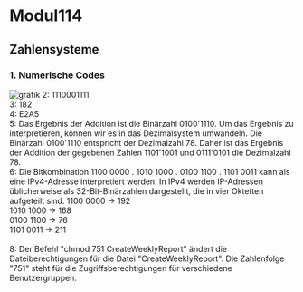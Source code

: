 # Modul114

## Zahlensysteme
### 1. Numerische Codes
![grafik](https://github.com/Marzioappli/Modul114/assets/90458224/556e9d63-91db-4e0f-a9bb-f36ef22e8b15)
2: 1110001111 <br>
3: 182 <br>
4: E2A5 <br>
5: Das Ergebnis der Addition ist die Binärzahl 0100'1110.
Um das Ergebnis zu interpretieren, können wir es in das Dezimalsystem umwandeln. Die Binärzahl 0100'1110 entspricht der Dezimalzahl 78.
Daher ist das Ergebnis der Addition der gegebenen Zahlen 1101'1001 und 0111'0101 die Dezimalzahl 78. <br>
6: Die Bitkombination 1100 0000 . 1010 1000 . 0100 1100 . 1101 0011 kann als eine IPv4-Adresse interpretiert werden. In IPv4 werden IP-Adressen üblicherweise als 32-Bit-Binärzahlen dargestellt, die in vier Oktetten aufgeteilt sind. 1100 0000 -> 192 <br> 1010 1000 -> 168 <br> 0100 1100 -> 76 <br> 1101 0011 -> 211 <br> <br>
8: Der Befehl "chmod 751 CreateWeeklyReport" ändert die Dateiberechtigungen für die Datei "CreateWeeklyReport". Die Zahlenfolge "751" steht für die Zugriffsberechtigungen für verschiedene Benutzergruppen. <br>